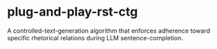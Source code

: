 # plug-and-play-rst-ctg
A controlled-text-generation algorithm that enforces adherence toward specific rhetorical relations during LLM sentence-completion.
